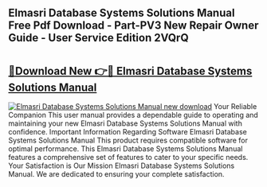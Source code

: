 ## Elmasri Database Systems Solutions Manual Free Pdf Download - Part-PV3 New Repair Owner Guide - User Service Edition 2VQrQ

# <h2><a href="http://bc62943.oget.top/?id=Elmasri+Database+Systems+Solutions+Manual">🔗Download New 👉🔴 Elmasri Database Systems Solutions Manual</a></h2>

[![Elmasri Database Systems Solutions Manual new download](https://i.imgur.com/5g1atiW.png)](http://bc62943.oget.top/?id=Elmasri+Database+Systems+Solutions+Manual)
Your Reliable Companion This user manual provides a dependable guide to operating and maintaining your new Elmasri Database Systems Solutions Manual with confidence. Important Information Regarding Software Elmasri Database Systems Solutions Manual This product requires compatible software for optimal performance. This Elmasri Database Systems Solutions Manual features a comprehensive set of features to cater to your specific needs. Your Satisfaction is Our Mission Elmasri Database Systems Solutions Manual. We are dedicated to ensuring your complete satisfaction.
